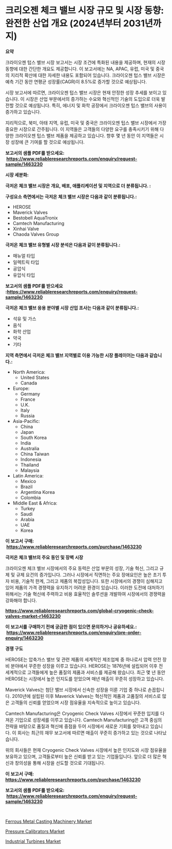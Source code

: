 <p><h1>크리오젠 체크 밸브 시장 규모 및 시장 동향: 완전한 산업 개요 (2024년부터 2031년까지)</h1></p><p><strong>요약</strong></p>
<p><p>크라이오젠 텁스 밸브 시장 보고서는 시장 조건에 특화된 내용을 제공하며, 현재의 시장 동향에 대한 간단한 개요도 제공합니다. 이 보고서에는 NA, APAC, 유럽, 미국 및 중국의 지리적 확산에 대한 자세한 내용도 포함되어 있습니다. 크라이오젠 텁스 밸브 시장은 예측 기간 동안 연평균 성장률(CAGR)이 8.5%로 증가할 것으로 예상됩니다. </p><p>시장 보고서에 따르면, 크라이오젠 텁스 밸브 시장은 현재 안정한 성장 추세를 보이고 있습니다. 이 시장은 산업 부문에서의 증가하는 수요와 혁신적인 기술의 도입으로 더욱 발전할 것으로 예상됩니다. 특히, 에너지 및 화학 공장에서 크라이오젠 텁스 밸브의 사용이 증가하고 있습니다. </p><p>지리적으로, 북미, 아태 지역, 유럽, 미국 및 중국은 크라이오젠 텁스 밸브 시장에서 가장 중요한 시장으로 간주됩니다. 이 지역들은 고객들의 다양한 요구를 충족시키기 위해 다양한 크라이오젠 텁스 밸브 제품을 제공하고 있습니다. 향후 몇 년 동안 이 지역들은 시장 성장에 큰 기여를 할 것으로 예상됩니다.</p></p>
<p><strong>보고서의 샘플 PDF를 받으세요: &nbsp;<a href="https://www.reliableresearchreports.com/enquiry/request-sample/1463230">https://www.reliableresearchreports.com/enquiry/request-sample/1463230</a></strong></p>
<p><strong>시장 세분화:</strong></p>
<p><strong> 극저온 체크 밸브 시장은 개요, 배포, 애플리케이션 및 지역으로 더 분류됩니다. :</strong></p>
<p><strong>구성요소 측면에서는 극저온 체크 밸브 시장은 다음과 같이 분류됩니다.:</strong></p>
<p><ul><li>HEROSE</li><li>Maverick Valves</li><li>Bestobell AquaTronix</li><li>Camtech Manufacturing</li><li>Xinhai Valve</li><li>Chaoda Valves Group</li></ul></p>
<p><strong> 극저온 체크 밸브 유형별 시장 분석은 다음과 같이 분류됩니다.:</strong></p>
<p><ul><li>매뉴얼 타입</li><li>일렉트릭 타입</li><li>공압식</li><li>유압식 타입</li></ul></p>
<p><strong>보고서의 샘플 PDF를 받으세요 :<a href="https://www.reliableresearchreports.com/enquiry/request-sample/1463230">https://www.reliableresearchreports.com/enquiry/request-sample/1463230</a></strong></p>
<p><strong> 극저온 체크 밸브 응용 분야별 시장 산업 조사는 다음과 같이 분류됩니다.:</strong></p>
<p><ul><li>석유 및 가스</li><li>음식</li><li>화학 산업</li><li>약국</li><li>기타</li></ul></p>
<p><strong>지역 측면에서 극저온 체크 밸브 지역별로 이용 가능한 시장 플레이어는 다음과 같습니다.:</strong></p>
<p><ul>
    <li>
        North America:
        <ul>
            <li>United States</li>
            <li>Canada</li>
        </ul>
    </li>
    <li>
        Europe:
        <ul>
            <li>Germany</li>
            <li>France</li>
            <li>U.K.</li>
            <li>Italy</li>
            <li>Russia</li>
        </ul>
    </li>
    <li>
        Asia-Pacific:
        <ul>
            <li>China</li>
            <li>Japan</li>
            <li>South Korea</li>
            <li>India</li>
            <li>Australia</li>
            <li>China Taiwan</li>
            <li>Indonesia</li>
            <li>Thailand</li>
            <li>Malaysia</li>
        </ul>
    </li>
    <li>
        Latin America:
        <ul>
            <li>Mexico</li>
            <li>Brazil</li>
            <li>Argentina Korea</li>
            <li>Colombia</li>
        </ul>
    </li>
    <li>
        Middle East & Africa:
        <ul>
            <li>Turkey</li>
            <li>Saudi</li>
            <li>Arabia</li>
            <li>UAE</li>
            <li>Korea</li>
        </ul>
    </li>
    </ul></p>
<p><strong>이 보고서 구매: &nbsp;<a href="https://www.reliableresearchreports.com/purchase/1463230">https://www.reliableresearchreports.com/purchase/1463230</a></strong></p>
<p><strong>극저온 체크 밸브의 주요 동인 및 장벽 시장</strong></p>
<p><p>크라이오젠 체크 밸브 시장에서의 주요 동력은 산업 부문의 성장, 기술 혁신, 그리고 규제 및 규제 요건의 증가입니다. 그러나 시장에서 직면하는 주요 장애요인은 높은 초기 투자 비용, 기술적 한계, 그리고 제품의 복잡성입니다. 또한 시장에서의 경쟁이 심해지고 있어 제품의 가격 경쟁력을 유지하기 어려운 환경이 있습니다. 이러한 도전에 대처하기 위해서는 기술 혁신에 주력하고 비용 효율적인 솔루션을 개발하여 시장에서의 경쟁력을 강화해야 합니다.</p></p>
<p><strong><a href="https://www.reliableresearchreports.com/global-cryogenic-check-valves-market-r1463230">https://www.reliableresearchreports.com/global-cryogenic-check-valves-market-r1463230</a></strong></p>
<p><strong>이 보고서를 구매하기 전에 궁금한 점이 있으면 문의하거나 공유하세요.: &nbsp;<a href="https://www.reliableresearchreports.com/enquiry/pre-order-enquiry/1463230">https://www.reliableresearchreports.com/enquiry/pre-order-enquiry/1463230</a></strong></p>
<p><strong>경쟁 구도</strong></p>
<p><p>HEROSE는 압축가스 밸브 및 관련 제품의 세계적인 제조업체 중 하나로서 압력 안전 장비 분야에서 꾸준한 성장을 이루고 있습니다. HEROSE는 1876년에 설립되어 이후 전 세계적으로 고객들에게 높은 품질의 제품과 서비스를 제공해 왔습니다. 최근 몇 년 동안 HEROSE는 시장에서 높은 인지도를 얻었으며 매년 매출이 꾸준히 성장하고 있습니다.</p><p>Maverick Valves는 첨단 밸브 시장에서 신속한 성장을 이룬 기업 중 하나로 손꼽힙니다. 2010년에 설립된 이후 Maverick Valves는 혁신적인 제품과 고품질의 서비스로 많은 고객들의 신뢰를 얻었으며 시장 점유율을 지속적으로 높이고 있습니다.</p><p>Camtech Manufacturing은 Cryogenic Check Valves 시장에서 꾸준한 입지를 다져온 기업으로 성장세를 이루고 있습니다. Camtech Manufacturing은 고객 중심의 전략을 바탕으로 품질과 혁신에 중점을 두어 시장에서 새로운 기회를 찾아내고 있습니다. 이 회사는 최근의 재무 보고서에 따르면 매출이 꾸준히 증가하고 있는 것으로 나타났습니다.</p><p>위의 회사들은 현재 Cryogenic Check Valves 시장에서 높은 인지도와 시장 점유율을 보유하고 있으며, 고객들로부터 높은 신뢰를 받고 있는 기업들입니다. 앞으로 더 많은 혁신과 창의성을 통해 시장을 선도할 것으로 기대됩니다.</p></p>
<p><strong>이 보고서 구매: &nbsp; <a href="https://www.reliableresearchreports.com/purchase/1463230">https://www.reliableresearchreports.com/purchase/1463230</a></strong></p>
<p><strong>보고서의 샘플 PDF를 받으세요: &nbsp;<a href="https://www.reliableresearchreports.com/enquiry/request-sample/1463230">https://www.reliableresearchreports.com/enquiry/request-sample/1463230</a></strong><strong></strong></p>
<p>&nbsp;</p>
<p><p><a href="https://github.com/sonuprakash1/Market-Research-Report-List-2/blob/main/ferrous-metal-casting-machinery-market.md">Ferrous Metal Casting Machinery Market</a></p><p><a href="https://github.com/jhcraigie/Market-Research-Report-List-3/blob/main/pressure-calibrators-market.md">Pressure Calibrators Market</a></p><p><a href="https://github.com/PeterParrish5/Market-Research-Report-List-4/blob/main/industrial-turbines-market.md">Industrial Turbines Market</a></p></p>